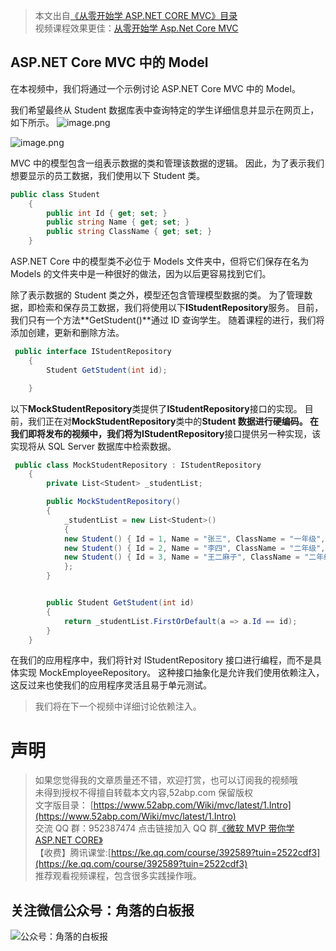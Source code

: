 > 本文出自[《从零开始学 ASP.NET CORE MVC》目录](https://www.52abp.com/wiki/mvc/0.1.4/1.Intro) </br>
> 视频课程效果更佳：[从零开始学 Asp.Net Core MVC](https://study.163.com/course/courseMain.htm?courseId=1209215803&share=2&shareId=400000000309007) </br>

## ASP.NET Core MVC 中的 Model

在本视频中，我们将通过一个示例讨论 ASP.NET Core MVC 中的 Model。

我们希望最终从 Student 数据库表中查询特定的学生详细信息并显示在网页上，如下所示。
![image.png](https://upload-images.jianshu.io/upload_images/1979022-c29178c235edc967.png?imageMogr2/auto-orient/strip%7CimageView2/2/w/1240)

![image.png](https://upload-images.jianshu.io/upload_images/1979022-60ca9c400725cf6e.png?imageMogr2/auto-orient/strip%7CimageView2/2/w/1240)

MVC 中的模型包含一组表示数据的类和管理该数据的逻辑。 因此，为了表示我们想要显示的员工数据，我们使用以下 Student 类。

```csharp
public class Student
    {
        public int Id { get; set; }
        public string Name { get; set; }
        public string ClassName { get; set; }
    }
```

ASP.NET Core 中的模型类不必位于 Models 文件夹中，但将它们保存在名为 Models 的文件夹中是一种很好的做法，因为以后更容易找到它们。

除了表示数据的 Student 类之外，模型还包含管理模型数据的类。 为了管理数据，即检索和保存员工数据，我们将使用以下**IStudentRepository**服务。 目前，我们只有一个方法**GetStudent()**通过 ID 查询学生。 随着课程的进行，我们将添加创建，更新和删除方法。

```csharp
 public interface IStudentRepository
    {
        Student GetStudent(int id);

    }

```

以下**MockStudentRepository**类提供了**IStudentRepository**接口的实现。 目前，我们正在对**MockStudentRepository**类中的**Student **数据进行硬编码。 在我们即将发布的视频中，我们将为**IStudentRepository**接口提供另一种实现，该实现将从 SQL Server 数据库中检索数据。

```csharp
 public class MockStudentRepository : IStudentRepository
    {
        private List<Student> _studentList;

        public MockStudentRepository()
        {
            _studentList = new List<Student>()
            {
            new Student() { Id = 1, Name = "张三", ClassName = "一年级", Email = "Tony-zhang@52abp.com" },
            new Student() { Id = 2, Name = "李四", ClassName = "二年级", Email = "lisi@52abp.com" },
            new Student() { Id = 3, Name = "王二麻子", ClassName = "二年级", Email = "wang@52abp.com" },
            };
        }


        public Student GetStudent(int id)
        {
            return _studentList.FirstOrDefault(a => a.Id == id);
        }
    }
```

在我们的应用程序中，我们将针对 IStudentRepository 接口进行编程，而不是具体实现 MockEmployeeRepository。 这种接口抽象化是允许我们使用依赖注入，这反过来也使我们的应用程序灵活且易于单元测试。

> 我们将在下一个视频中详细讨论依赖注入。

# 声明

> 如果您觉得我的文章质量还不错，欢迎打赏，也可以订阅我的视频哦 </br>
> 未得到授权不得擅自转载本文内容,52abp.com 保留版权</br>
> 文字版目录： [https://www.52abp.com/Wiki/mvc/latest/1.Intro](https://www.52abp.com/Wiki/mvc/latest/1.Intro) </br>
> 交流 QQ 群：952387474 点击链接加入 QQ 群[《微软 MVP 带你学 ASP.NET CORE》](https://jq.qq.com/?_wv=1027&k=5nq4PFQ)</br>
> 【收费】腾讯课堂:[https://ke.qq.com/course/392589?tuin=2522cdf3](https://ke.qq.com/course/392589?tuin=2522cdf3) </br>
> 推荐观看视频课程，包含很多实践操作哦。

## 关注微信公众号：角落的白板报

![公众号：角落的白板报](https://upload-images.jianshu.io/upload_images/1979022-f19c505c18160c16.png)
